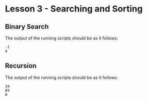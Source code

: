 # Lesson 3 - Searching and Sorting

## Binary Search

The output of the running scripts should be as it follows:

```shell
-1
4
```

## Recursion

The output of the running scripts should be as it follows:

```shell
34
89
0
```
